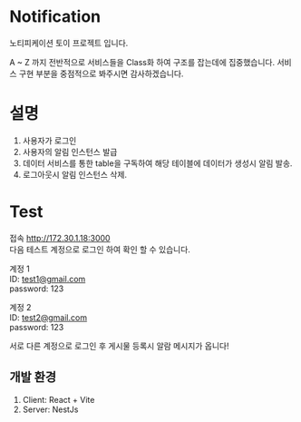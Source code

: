 

# Notification
노티피케이션 토이 프로젝트 입니다.

A ~ Z 까지 전반적으로 서비스들을 Class화 하여 구조를 잡는데에 집중했습니다.
서비스 구현 부분을 중점적으로 봐주시면 감사하겠습니다.

# 설명
1. 사용자가 로그인
2. 사용자의 알림 인스턴스 발급
3. 데이터 서비스를 통한 table을 구독하여 해당 테이블에 데이터가 생성시 알림 발송.
4. 로그아웃시 알림 인스턴스 삭제.

# Test
 접속 http://172.30.1.18:3000 <br/>
 다음 테스트 계정으로 로그인 하여 확인 할 수 있습니다.  <br/>
 
 계정 1 <br/>
 ID:  test1@gmail.com <br/>
 password: 123

 계정 2 <br/>
  ID:  test2@gmail.com <br/>
 password: 123

서로 다른 계정으로 로그인 후 게시물 등록시 알람 메시지가 옵니다!

## 개발 환경
1. Client: React + Vite
2. Server: NestJs
